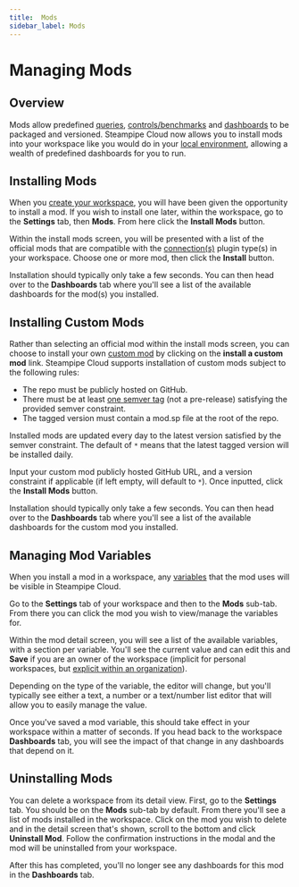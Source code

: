 ```yaml
---
title:  Mods
sidebar_label: Mods
---
```


# Managing Mods

## Overview

Mods allow predefined [queries](reference/mod-resources/query), [controls/benchmarks](mods/writing-controls) and [dashboards](mods/writing-dashboards) to be packaged and versioned. Steampipe Cloud now allows you to install mods into your workspace like you would do in your [local environment](mods/mod-dependencies), allowing a wealth of predefined dashboards for you to run.

## Installing Mods

When you [create your workspace](cloud/workspaces#creating-workspaces), you will have been given the opportunity to install a mod. If you wish to install one later, within the workspace, go to the **Settings** tab, then **Mods**. From here click the **Install Mods** button.

Within the install mods screen, you will be presented with a list of the official mods that are compatible with the [connection(s)](cloud/workspaces#managing-workspace-connections) plugin type(s) in your workspace. Choose one or more mod, then click the **Install** button.

Installation should typically only take a few seconds. You can then head over to the **Dashboards** tab where you'll see a list of the available dashboards for the mod(s) you installed.

## Installing Custom Mods

Rather than selecting an official mod within the install mods screen, you can choose to install your own [custom mod](https://steampipe.io/docs/mods/overview) by clicking on the **install a custom mod** link. Steampipe Cloud supports installation of custom mods subject to the following rules:
* The repo must be publicly hosted on GitHub.
* There must be at least [one semver tag](https://devhints.io/semver) (not a pre-release) satisfying the provided semver constraint.
* The tagged version must contain a mod.sp file at the root of the repo.

Installed mods are updated every day to the latest version satisfied by the semver constraint. The default of `*` means that the latest tagged version will be installed daily.

Input your custom mod publicly hosted GitHub URL, and a version constraint if applicable (if left empty, will default to `*`). Once inputted, click the **Install Mods** button.

Installation should typically only take a few seconds. You can then head over to the **Dashboards** tab where you'll see a list of the available dashboards for the custom mod you installed.


## Managing Mod Variables

When you install a mod in a workspace, any [variables](mods/mod-variables) that the mod uses will be visible in Steampipe Cloud.

Go to the **Settings** tab of your workspace and then to the **Mods** sub-tab. From there you can click the mod you wish to view/manage the variables for.

Within the mod detail screen, you will see a list of the available variables, with a section per variable. You'll see the current value and can edit this and **Save** if you are an owner of the workspace (implicit for personal workspaces, but [explicit within an organization](cloud/organizations#managing-users)).

Depending on the type of the variable, the editor will change, but you'll typically see either a text, a number or a text/number list editor that will allow you to easily manage the value.

Once you've saved a mod variable, this should take effect in your workspace within a matter of seconds. If you head back to the workspace **Dashboards** tab, you will see the impact of that change in any dashboards that depend on it.

## Uninstalling Mods

You can delete a workspace from its detail view. First, go to the **Settings** tab. You should be on the **Mods** sub-tab by default. From there you'll see a list of mods installed in the workspace. Click on the mod you wish to delete and in the detail screen that's shown, scroll to the bottom and click **Uninstall Mod**. Follow the confirmation instructions in the modal and the mod will be uninstalled from your workspace.

After this has completed, you'll no longer see any dashboards for this mod in the **Dashboards** tab.
